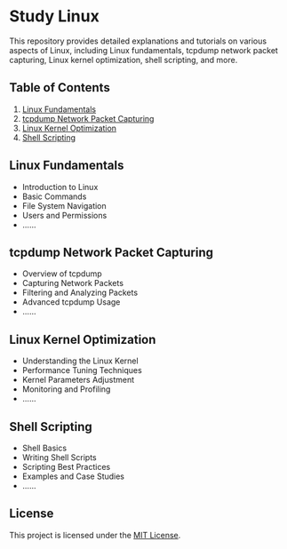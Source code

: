 # Study Linux

This repository provides detailed explanations and tutorials on various aspects of Linux, including Linux fundamentals, tcpdump network packet capturing, Linux kernel optimization, shell scripting, and more.



## Table of Contents
1. [Linux Fundamentals](#linux-fundamentals)
2. [tcpdump Network Packet Capturing](#tcpdump-network-packet-capturing)
3. [Linux Kernel Optimization](#linux-kernel-optimization)
4. [Shell Scripting](#shell-scripting)

## Linux Fundamentals
- Introduction to Linux
- Basic Commands
- File System Navigation
- Users and Permissions
- ......

## tcpdump Network Packet Capturing
- Overview of tcpdump
- Capturing Network Packets
- Filtering and Analyzing Packets
- Advanced tcpdump Usage
- ......

## Linux Kernel Optimization
- Understanding the Linux Kernel
- Performance Tuning Techniques
- Kernel Parameters Adjustment
- Monitoring and Profiling
- ......

## Shell Scripting
- Shell Basics
- Writing Shell Scripts
- Scripting Best Practices
- Examples and Case Studies
- ......

## License
This project is licensed under the [MIT License](LICENSE).
